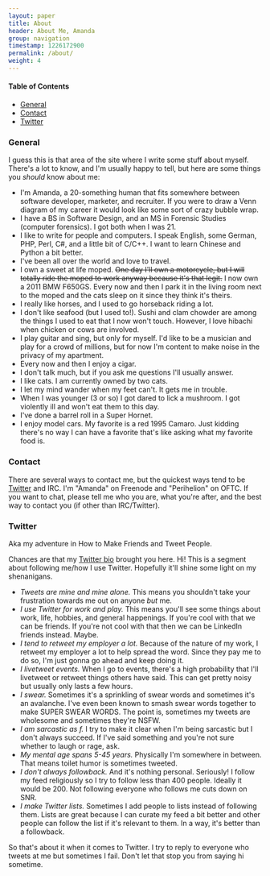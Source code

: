 ```yaml
---
layout: paper
title: About
header: About Me, Amanda
group: navigation
timestamp: 1226172900
permalink: /about/
weight: 4
---
```


#### Table of Contents
  * [General](#general)
  * [Contact](#contact)
  * [Twitter](#twitter)

### General

I guess this is that area of the site where I write some stuff about myself. There's a lot to know, and I'm usually happy to tell, but here are some things you *should* know about me:

 - I'm Amanda, a 20-something human that fits somewhere between software developer, marketer, and recruiter. If you were to draw a Venn diagram of my career it would look like some sort of crazy bubble wrap.
 - I have a BS in Software Design, and an MS in Forensic Studies (computer forensics). I got both when I was 21.
 - I like to write for people and computers. I speak English, some German, PHP, Perl, C#, and a little bit of C/C++. I want to learn Chinese and Python a bit better.
 - I've been all over the world and love to travel.
 - I own a sweet at life moped. <del>One day I'll own a motorcycle, but I will totally ride the moped to work anyway because it's that legit.</del> I now own a 2011 BMW F650GS. Every now and then I park it in the living room next to the moped and the cats sleep on it since they think it's theirs.
 - I really like horses, and I used to go horseback riding a lot.
 - I don't like seafood (but I used to!). Sushi and clam chowder are among the things I used to eat that I now won't touch. However, I love hibachi when chicken or cows are involved.
 - I play guitar and sing, but only for myself. I'd like to be a musician and play for a crowd of millions, but for now I'm content to make noise in the privacy of my apartment.
 - Every now and then I enjoy a cigar.
 - I don't talk much, but if you ask me questions I'll usually answer.
 - I like cats. I am currently owned by two cats.
 - I let my mind wander when my feet can't. It gets me in trouble.
 - When I was younger (3 or so) I got dared to lick a mushroom. I got violently ill and won't eat them to this day.
 - I've done a barrel roll in a Super Hornet.
 - I enjoy model cars. My favorite is a red 1995 Camaro. Just kidding there's no way I can have a favorite that's like asking what my favorite food is.

### Contact
There are several ways to contact me, but the quickest ways tend to be [Twitter](#twitter) and IRC. I'm "Amanda" on Freenode and "Perihelion" on OFTC. If you want to chat, please tell me who you are, what you're after, and the best way to contact you (if other than IRC/Twitter).

### Twitter

Aka my adventure in How to Make Friends and Tweet People.

Chances are that my [Twitter bio](https://twitter.com/AmbassadorAwsum) brought you here. Hi! This is a segment about following me/how I use Twitter. Hopefully it'll shine some light on my shenanigans.

 - *Tweets are mine and mine alone.* This means you shouldn't take your frustration towards me out on anyone *but* me.
 - *I use Twitter for work and play.* This means you'll see some things about work, life, hobbies, and general happenings. If you're cool with that we can be friends. If you're not cool with that then we can be LinkedIn friends instead. Maybe.
 - *I tend to retweet my employer a lot.* Because of the nature of my work, I retweet my employer a lot to help spread the word. Since they pay me to do so, I'm just gonna go ahead and keep doing it.
 - *I livetweet events.* When I go to events, there's a high probability that I'll livetweet or retweet things others have said. This can get pretty noisy but usually only lasts a few hours. 
 - *I swear.* Sometimes it's a sprinkling of swear words and sometimes it's an avalanche. I've even been known to smash swear words together to make SUPER SWEAR WORDS. The point is, sometimes my tweets are wholesome and sometimes they're NSFW.
 - *I am sarcastic as f.* I try to make it clear when I'm being sarcastic but I don't always succeed. If I've said something and you're not sure whether to laugh or rage, ask.
 - *My mental age spans 5-45 years.* Physically I'm somewhere in between. That means toilet humor is sometimes tweeted.
 - *I don't always followback.* And it's nothing personal. Seriously! I follow my feed religiously so I try to follow less than 400 people. Ideally it would be 200. Not following everyone who follows me cuts down on SNR.
 - *I make Twitter lists.* Sometimes I add people to lists instead of following them. Lists are great because I can curate my feed a bit better and other people can follow the list if it's relevant to them. In a way, it's better than a followback.

So that's about it when it comes to Twitter. I try to reply to everyone who tweets at me but sometimes I fail. Don't let that stop you from saying hi sometime.
